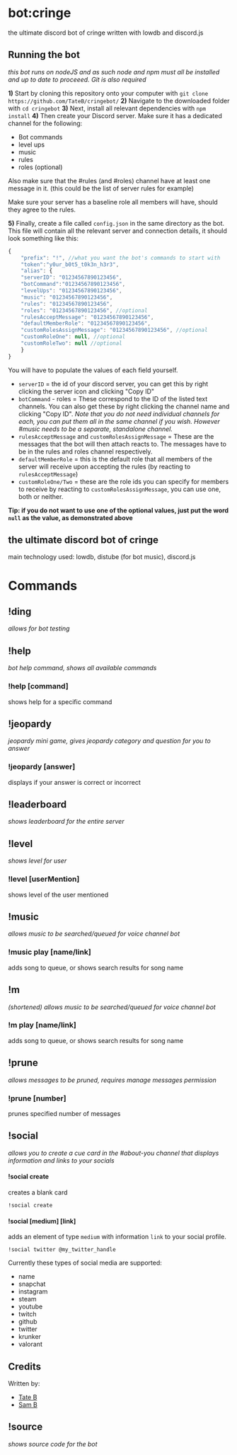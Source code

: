 # bot:cringe
 the ultimate discord bot of cringe written with lowdb and discord.js

## Running the bot
_this bot runs on nodeJS and as such node and npm must all be installed and up to date to proceeed. Git is also required_

**1)** Start by cloning this repository onto your computer with `git clone https://github.com/TateB/cringebot/`
**2)** Navigate to the downloaded folder with `cd cringebot`
**3)** Next, install all relevant dependencies with `npm install`
**4)** Then create your Discord server. Make sure it has a dedicated channel for the following:
- Bot commands
- level ups
- music 
- rules
- roles (optional)

Also make sure that the #rules (and #roles) channel have at least one message in it. (this could be the list of server rules for example)

Make sure your server has a baseline role all members will have, should they agree to the rules.

**5)** Finally, create  a file called `config.json` in the same directory as the bot.
This file will contain all the relevant server and connection details, it should look something like this:
```javascript
{
    "prefix": "!", //what you want the bot's commands to start with
    "token":"y0ur_b0t5_t0k3n_h3r3",
    "alias": {
	"serverID": "01234567890123456",
	"botCommand":"01234567890123456",
	"levelUps": "01234567890123456",
	"music": "01234567890123456",
	"rules": "01234567890123456",
	"roles": "01234567890123456", //optional 
	"rulesAcceptMessage": "01234567890123456",
	"defaultMemberRole": "01234567890123456",
	"customRolesAssignMessage": "01234567890123456", //optional
	"customRoleOne": null, //optional
	"customRoleTwo": null //optional
    }
}
```
You will have to populate the values of each field yourself.
- `serverID` = the id of your discord server, you can get this by right clicking the server icon and clicking 
"Copy ID"
- `botCommand` - roles = These correspond to the ID of the listed text channels. You can also get these by right clicking the channel name and clicking "Copy ID". _Note that you do not need individual channels for each, you can put them all in the same channel if you wish. However #music needs to be a separate, standalone channel._
- `rulesAcceptMessage` and `customRolesAssignMessage` = These are the messages that the bot will then attach reacts to. The messages have to be in the rules and roles channel respectively.
- `defaultMemberRole` = this is the default role that all members of the server will receive upon accepting the rules (by reacting to `rulesAcceptMessage`)
- `customRoleOne/Two` = these are the role ids you can specify for members to receive by reacting to `customRolesAssignMessage`, you can use one, both or neither.

**Tip: if you do not want to use one of the optional values, just put the word `null` as the value, as demonstrated above**

## the ultimate discord bot of cringe
main technology used: lowdb, distube (for bot music), discord.js

# Commands
## !ding
_allows for bot testing_

## !help
_bot help command, shows all available commands_

### !help [command]
shows help for a specific command

## !jeopardy
_jeopardy mini game, gives jeopardy category and question for you to answer_

### !jeopardy [answer]
displays if your answer is correct or incorrect

## !leaderboard
_shows leaderboard for the entire server_

## !level 
_shows level for user_

### !level [userMention]
shows level of the user mentioned

## !music
_allows music to be searched/queued for voice channel bot_

### !music play [name/link]
adds song to queue, or shows search results for song name

## !m
_(shortened) allows music to be searched/queued for voice channel bot_

### !m play [name/link]
adds song to queue, or shows search results for song name

## !prune
_allows messages to be pruned, requires manage messages permission_

### !prune [number]
prunes specified number of messages

## !social
_allows you to create a cue card in the #about-you channel that displays information and links to your socials_

#### !social create
creates a blank card

`!social create`

#### !social [medium] [link]
adds an element of type `medium` with information `link` to your social profile.

`!social twitter @my_twitter_handle`

Currently these types of social media are supported:
- name
- snapchat
- instagram
- steam
- youtube
- twitch
- github
- twitter
- krunker
- valorant

## Credits
Written by:
- [Tate B](https://github.com/TateB) 
- [Sam B](https://github.com/SamBkamp)

## !source
_shows source code for the bot_
